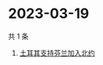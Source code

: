 # 2023-03-19

共 1 条

<!-- BEGIN -->
<!-- 最后更新时间 Sun Mar 19 2023 04:07:45 GMT+0800 (China Standard Time) -->

1. [土耳其支持芬兰加入北约](https://www.zhihu.com/search?q=土耳其支持芬兰加入北约)

<!-- END -->
